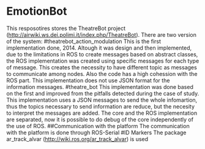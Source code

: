 EmotionBot
==========
This resposotires stores the TheatreBot project (http://airwiki.ws.dei.polimi.it/index.php/TheatreBot). 
There are two version of the system:
#theatrebot_action_modulation
This is the first implementation done, 2014. Altough it was design and then implemented, due to the limitations in ROS to create messages based on abstract classes, the ROS implementation was created using specific messages for each type of message. This creates the necessity to have different topic as messages to communicate among nodes. Also the code has a high cohession with the ROS part. 
This implementation does not use JSON format for the information messages.
#theatre_bot
This implementation was done based on the first and improved from the pitfalls detected during the case of study. This implementation uses a JSON messages to send the whole infomartion, thus the topics necessary to send information are reduce, but the necesity to interpret the messages are added. The core and the ROS implementation are separated, now it is possible to do debug of the core independently of the use of ROS.
##Communication with the platform
The communication with the platform is done through ROS-Serial
#ID Markers
The package ar_track_alvar (http://wiki.ros.org/ar_track_alvar) is used
